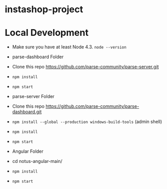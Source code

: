# instashop-project

# Local Development

* Make sure you have at least Node 4.3. `node --version`

* parse-dashboard Folder
* Clone this repo https://github.com/parse-community/parse-server.git
* `npm install`
* `npm start`

* parse-server Folder
* Clone this repo https://github.com/parse-community/parse-dashboard.git
* `npm install --global --production windows-build-tools` (admin shell)
* `npm install`
* `npm start`

* Angular Folder
* cd notus-angular-main/
* `npm install`
* `npm start`
